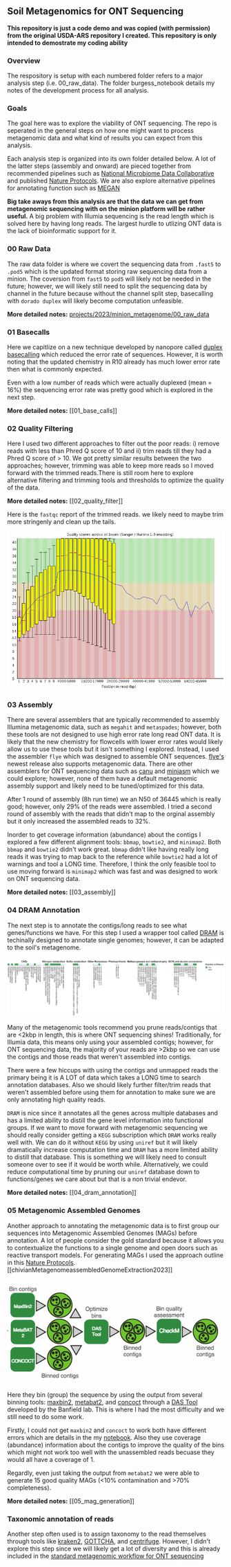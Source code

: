 ## Soil Metagenomics for ONT Sequencing

**This repository is just a code demo and was copied (with permission) from the original USDA-ARS repository I created. This repository is only intended to demostrate my coding ability**

### Overview

The respository is setup with each numbered folder refers to a major analysis step (i.e. 00_raw_data). The folder burgess_notebook details my notes of the development process for all analysis.

### Goals

The goal here was to explore the viability of ONT sequencing. The repo is seperated in the general steps on how one might want to process metagenomic data and what kind of results you can expect from this analysis.

Each analysis step is organized into its own folder detailed below. A lot of the latter steps (assembly and onward) are pieced together from recommended pipelines such as [National Microbiome Data Collaborative](https://nmdc-documentation.readthedocs.io/en/latest/howto_guides/run_workflows.html#id13) and published [Nature Protocols](https://www.nature.com/articles/s41596-022-00747-x). We are also explore alternative pipelines for annotating function such as [MEGAN](https://uni-tuebingen.de/en/fakultaeten/mathematisch-naturwissenschaftliche-fakultaet/fachbereiche/informatik/lehrstuehle/algorithms-in-bioinformatics/software/megan6/)

**Big take aways from this analysis are that the data we can get from metagenomic sequencing with on the minion platform will be rather useful.** A big problem with Illumia sequencing is the read length which is solved here by having long reads. The largest hurdle to utlizing ONT data is the lack of bioinformatic support for it.

### 00 Raw Data

The raw data folder is where we covert the sequencing data from `.fast5` to `.pod5` which is the updated format storing raw sequencing data from a minion. The coversion from `fast5` to `pod5` will likely not be needed in the future; however, we will likely still need to split the sequencing data by channel in the future because without the channel split step, basecalling with `dorado duplex` will likely become computation unfeasible.

**More detailed notes:** [projects/2023/minion_metagenome/00_raw_data](projects/2023/minion_metagenome/00_raw_data)

### 01 Basecalls

Here we capitlize on a new technique developed by nanopore called [duplex basecalling](https://www.youtube.com/watch?v=8DVMG7FEBys) which reduced the error rate of sequences. However, it is worth noting that the updated chemistry in R10 already has much lower error rate then what is commonly expected.

Even with a low number of reads which were actually duplexed (mean = 16%) the sequencing error rate was pretty good which is explored in the next step.

**More detailed notes:** [[01_base_calls]]
### 02 Quality Filtering

Here I used two different approaches to filter out the poor reads: i) remove reads with less than Phred Q score of 10 and ii) trim reads till they had a Phred Q score of > 10. We got pretty similar results between the two approaches; however, trimming was able to keep more reads so I moved forward with the trimmed reads.There is still room here to explore alternative filtering and trimming tools and thresholds to optimize the quality of the data.

**More detailed notes:** [[02_quality_filter]]

Here is the `fastqc` report of the trimmed reads. we likely need to maybe trim more stringenly and clean up the tails.

![fastqc figure](figures/trimmed_read_quality.png)

### 03 Assembly

There are several assemblers that are typically recommended to assembly Illumina metagenomic data, such as `megahit` and `metaspades`; however, both these tools are not designed to use high error rate long read ONT data. It is likely that the new chemistry for flowcells with lower error rates would likely allow us to use these tools but it isn't something I explored. Instead, I used the assembler `flye` which was designed to assemble ONT sequences. [flye's](https://www.nature.com/articles/s41592-020-00971-x) newest release also supports metagenomic data. There are other assemblers for ONT sequencing data such as [canu](https://github.com/marbl/canu) and [miniasm](https://github.com/lh3/miniasm) which we could explore; however, none of them have a default metagenomic assembly support and likely need to be tuned/optimized for this data.

After 1 round of assembly (8h run time) we an N50 of 36445 which is really good; however, only 29% of the reads were assembled. I tried a second round of assembly with the reads that didn't map to the orginal assembly but it only increased the assembled reads to 32%. 

Inorder to get coverage information (abundance) about the contigs I explored a few different alignment tools: `bbmap`, `bowtie2`, and `minimap2`. Both `bbmap` and `bowtie2` didn't work great. `bbmap` didn't like having really long reads it was trying to map back to the reference while `bowtie2` had a lot of warnings and tool a LONG time. Therefore, I think the only feasible tool to use moving forward is `minimap2` which was fast and was designed to work on ONT sequencing data.

**More detailed notes:** [[03_assembly]]
### 04 DRAM Annotation

The next step is to annotate the contigs/long reads to see what genes/functions we have. For this step I used a wrapper tool called [DRAM](https://github.com/WrightonLabCSU/DRAM) is techinally designed to annotate single genomes; however, it can be adapted to the soil's metagenome.

![The results look promising](figures/dram_results_contig_only.png)

Many of the metagenomic tools recommend you prune reads/contigs that are <2kbp in length, this is where ONT sequencing shines! Traditionally, for Illumia data, this means only using your assembled contigs; however, for ONT sequencing data, the majority of your reads are >2kbp so we can use the contigs and those reads that weren't assembled into contigs.

There were a few hiccups with using the contigs and unmapped reads the primary being it is A LOT of data which takes a LONG time to search annotation databases. Also we should likely further filter/trim reads that weren't assembled before using them for annotation to make sure we are only annotating high quality reads.

`DRAM` is nice since it annotates all the genes across multiple databases and has a limited ability to distill the gene level information into functional groups. If we want to move forward with metagenomic sequencing we should really consider getting a `KEGG` subscription which `DRAM` works really well with. We can do it without `KEGG` by using `uniref` but it will likely dramatically increase computation time and `DRAM` has a more limited ability to distill that database. This is something we will likely need to consult someone over to see if it would be worth while. Alternatively, we could reduce computational time by pruning our `uniref` database down to functions/genes we care about but that is a non trivial endevor.

**More detailed notes:** [[04_dram_annotation]]
### 05 Metagenomic Assembled Genomes 

Another approach to annotating the metagenomic data is to first group our sequences into Metagenomic Assembled Genomes (MAGs) before annotation. A lot of people consider the gold standard because it allows you to contextualize the functions to a single genome and open doors such as reactive transport models. For generating MAGs I used the approach outline in this [Nature Protocols](https://www.nature.com/articles/s41596-022-00747-x).  [[chivianMetagenomeassembledGenomeExtraction2023]]

![mag appoarch](figures/mag_approach.png)

Here they bin (group) the sequence by using the output from several binning tools: [maxbin2](https://sourceforge.net/projects/maxbin2/files/), [metabat2](https://bitbucket.org/berkeleylab/metabat/src/master/), and [concoct](https://github.com/BinPro/CONCOCT) through a [DAS Tool](https://github.com/cmks/DAS_Tool) developed by the Banfield lab. This is where I had the most difficulty and we still need to do some work.

Firstly, I could not get `maxbin2` and `concoct` to work both have different errors which are details in the my [notebook](notebook_burgess/ceres/05_mag_generation.md). Also they use coverage (abundance) information about the contigs to improve the quality of the bins which might not work too well with the unassembled reads becuase they would all have a coverage of 1.

Regardly, even just taking the output from `metabat2` we were able to generate 15 good quality MAGs (<10% contamination and >70% completeness).

**More detailed notes:** [[05_mag_generation]]
### Taxonomic annotation of reads

Another step often used is to assign taxonomy to the read themselves through tools like [kraken2](https://github.com/DerrickWood/kraken2), [GOTTCHA](https://github.com/poeli/GOTTCHA2), and [centrifuge](http://www.ccb.jhu.edu/software/centrifuge/). However, I didn't explore this step since we will likely get a lot of diversity and this is already included in the [standard metagenomic workflow for ONT sequencing](https://github.com/epi2me-labs/wf-metagenomics)
